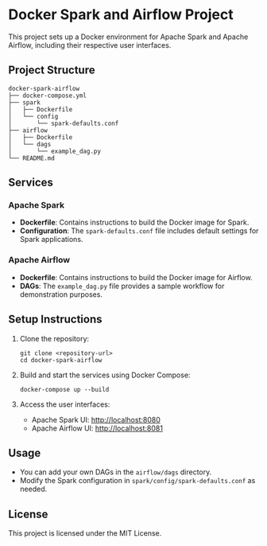 # Docker Spark and Airflow Project

This project sets up a Docker environment for Apache Spark and Apache Airflow, including their respective user interfaces. 

## Project Structure

```
docker-spark-airflow
├── docker-compose.yml
├── spark
│   ├── Dockerfile
│   └── config
│       └── spark-defaults.conf
├── airflow
│   ├── Dockerfile
│   └── dags
│       └── example_dag.py
└── README.md
```

## Services

### Apache Spark
- **Dockerfile**: Contains instructions to build the Docker image for Spark.
- **Configuration**: The `spark-defaults.conf` file includes default settings for Spark applications.

### Apache Airflow
- **Dockerfile**: Contains instructions to build the Docker image for Airflow.
- **DAGs**: The `example_dag.py` file provides a sample workflow for demonstration purposes.

## Setup Instructions

1. Clone the repository:
   ```
   git clone <repository-url>
   cd docker-spark-airflow
   ```

2. Build and start the services using Docker Compose:
   ```
   docker-compose up --build
   ```

3. Access the user interfaces:
   - Apache Spark UI: [http://localhost:8080](http://localhost:8080)
   - Apache Airflow UI: [http://localhost:8081](http://localhost:8081)

## Usage

- You can add your own DAGs in the `airflow/dags` directory.
- Modify the Spark configuration in `spark/config/spark-defaults.conf` as needed.

## License

This project is licensed under the MIT License.